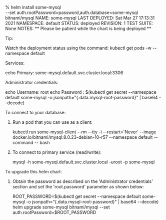 % helm install some-mysql \
  --set auth.rootPassword=password,auth.database=some-mysql \
    bitnami/mysql
NAME: some-mysql
LAST DEPLOYED: Sat Mar 27 17:13:31 2021
NAMESPACE: default
STATUS: deployed
REVISION: 1
TEST SUITE: None
NOTES:
** Please be patient while the chart is being deployed **

Tip:

  Watch the deployment status using the command: kubectl get pods -w --namespace default

Services:

  echo Primary: some-mysql.default.svc.cluster.local:3306

Administrator credentials:

  echo Username: root
  echo Password : $(kubectl get secret --namespace default some-mysql -o jsonpath="{.data.mysql-root-password}" | base64 --decode)

To connect to your database:

  1. Run a pod that you can use as a client:

      kubectl run some-mysql-client --rm --tty -i --restart='Never' --image  docker.io/bitnami/mysql:8.0.23-debian-10-r57 --namespace default --command -- bash

  2. To connect to primary service (read/write):

      mysql -h some-mysql.default.svc.cluster.local -uroot -p some-mysql

To upgrade this helm chart:

  1. Obtain the password as described on the 'Administrator credentials' section and set the 'root.password' parameter as shown below:

      ROOT_PASSWORD=$(kubectl get secret --namespace default some-mysql -o jsonpath="{.data.mysql-root-password}" | base64 --decode)
      helm upgrade some-mysql bitnami/mysql --set auth.rootPassword=$ROOT_PASSWORD
